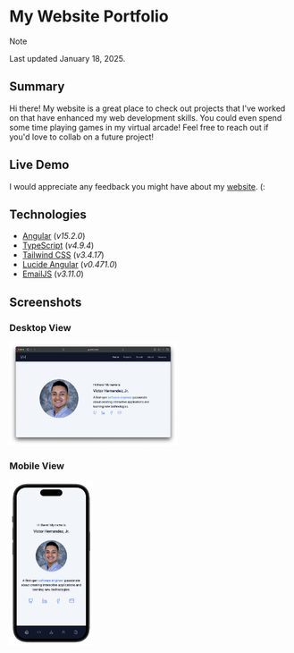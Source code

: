 # My Website Portfolio
> [!NOTE]
> Last updated January 18, 2025.

## Summary
Hi there! My website is a great place to check out projects that I've worked on that have enhanced my web development skills. You could even spend some time playing games in my virtual arcade! Feel free to reach out if you'd love to collab on a future project!

## Live Demo
I would appreciate any feedback you might have about my [website](https://victor-jr.com/). (:

## Technologies
- [Angular](https://angular.dev) (*v15.2.0*)
- [TypeScript](https://www.typescriptlang.org) (*v4.9.4*)
- [Tailwind CSS](https://tailwindcss.com) (*v3.4.17*)
- [Lucide Angular](https://lucide.dev/guide/packages/lucide-angular) (*v0.471.0*)
- [EmailJS](https://www.emailjs.com) (*v3.11.0*)

## Screenshots
### Desktop View
<img width="300" alt="Desktop view of my website" src="src/assets/screenshots/website-desktop.png" />

### Mobile View
<img width="150" alt="Mobile view of my website" src="src/assets/screenshots/website-mobile.png" />

